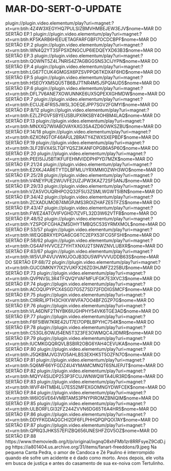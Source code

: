 # MAR-DO-SERT-O-UPDATE

<item>
<title>[COLOR silver][B] MAR DO SERTÃO 1º TEMPORADA [/COLOR][/B][COLOR yellow]  FULL HD  [B][/COLOR][/B]</title>
<link>plugin://plugin.video.elementum/play?uri=magnet:?xt=urn:btih:4Z4W3XEGYHQ7PULSIZBMVHMBEJEW3EJV$nome=MAR DO SERTÃO EP.1</link>
<link>plugin://plugin.video.elementum/play?uri=magnet:?xt=urn:btih:KF5KARB6HEEUETAGFARFGBFI7OCDCBPF$nome=MAR DO SERTÃO EP.2</link>
<link>plugin://plugin.video.elementum/play?uri=magnet:?xt=urn:btih:WN4Q2YT3SFPSXDNGCUP6IEDQEYXD63B3$nome=MAR DO SERTÃO EP.3</link>
<link>plugin://plugin.video.elementum/play?uri=magnet:?xt=urn:btih:QOWNT5Z4L7NRIS4Z7AGBGGSNS3CIJYPN$nome=MAR DO SERTÃO EP.4</link>
<link>plugin://plugin.video.elementum/play?uri=magnet:?xt=urn:btih:LG67TCUK4GMGSX6PZSVPPQ6TKDX4F6HD$nome=MAR DO SERTÃO EP.5</link>
<link>plugin://plugin.video.elementum/play?uri=magnet:?xt=urn:btih:HSEOYXM5QU5TB6BJ7TNR4M5J5PQIAUD5$nome=MAR DO SERTÃO EP.6</link>
<link>plugin://plugin.video.elementum/play?uri=magnet:?xt=urn:btih:DFL7V6ANE7XOWUNNKE6UX5QPEXXGHMDW$nome=MAR DO SERTÃO EP.7</link>
<link>plugin://plugin.video.elementum/play?uri=magnet:?xt=urn:btih:ECUJE4FRS5JWSL3OEQEJPP7SGV2FGMYI$nome=MAR DO SERTÃO EP.8/12</link>
<link>plugin://plugin.video.elementum/play?uri=magnet:?xt=urn:btih:EZLZPGVFSBYEUSBUPXRKSBY4OHBM4LAQ$nome=MAR DO SERTÃO EP.13</link>
<link>plugin://plugin.video.elementum/play?uri=magnet:?xt=urn:btih:MNXXQ7WIIABOVAYAXG3SA4ZD6OWKSZBU$nome=MAR DO SERTÃO EP.14/18</link>
<link>plugin://plugin.video.elementum/play?uri=magnet:?xt=urn:btih:6ZXONGTOF46APJL2BRATY4ZWXSXEPBDF$nome=MAR DO SERTÃO EP.19</link>
<link>plugin://plugin.video.elementum/play?uri=magnet:?xt=urn:btih:3LF2BVX4SLTQFYQSZ3KANFOPGB6A5P6O$nome=MAR DO SERTÃO EP.20</link>
<link>plugin://plugin.video.elementum/play?uri=magnet:?xt=urn:btih:PEEI5IJJ5BTIKFUFEHMVIDDPHPYD7MZK$nome=MAR DO SERTÃO EP.21/24</link>
<link>plugin://plugin.video.elementum/play?uri=magnet:?xt=urn:btih:E2XKJ4AR6TYTDLBFMLUYRXMMIOZWH3WO$nome=MAR DO SERTÃO EP.25/28</link>
<link>plugin://plugin.video.elementum/play?uri=magnet:?xt=urn:btih:V4NEYPUE2WUVFE2UZJPW3KAZ72SF5ANJ$nome=MAR DO SERTÃO EP.29/33</link>
<link>plugin://plugin.video.elementum/play?uri=magnet:?xt=urn:btih:VZA5VOUQRHPO2Q32F5U3ZSMLWGWT5IBN$nome=MAR DO SERTÃO EP.34/42</link>
<link>plugin://plugin.video.elementum/play?uri=magnet:?xt=urn:btih:ZCXADUMOB74MGPJMS3ROIZHAFZE5TFZS$nome=MAR DO SERTÃO EP.43/47</link>
<link>plugin://plugin.video.elementum/play?uri=magnet:?xt=urn:btih:FWEZ4ATOVIFVGHD7IZVFL32D3W62VTFB$nome=MAR DO SERTÃO EP.48/52</link>
<link>plugin://plugin.video.elementum/play?uri=magnet:?xt=urn:btih:YZSPOFCGHAZMSDHYTMBQ5C53SYRMXMOL$nome=MAR DO SERTÃO EP.53/57</link>
<link>plugin://plugin.video.elementum/play?uri=magnet:?xt=urn:btih:WEQGBRXYEPGA6CG6TC2EPX53FCG5FSHI$nome=MAR DO SERTÃO EP.58/62</link>
<link>plugin://plugin.video.elementum/play?uri=magnet:?xt=urn:btih:OS4AFHVVCEZ7YHTXNXU2TSNWZNVLUBXR$nome=MAR DO SERTÃO EP.63/67</link>
<link>plugin://plugin.video.elementum/play?uri=magnet:?xt=urn:btih:W5VUP4VUVWKUOOJB3DU5WPVVVUDDB63S$nome=MAR DO SERTÃO EP.68/72</link>
<link>plugin://plugin.video.elementum/play?uri=magnet:?xt=urn:btih:GUCGMKNY7IX2VUKFX26ZD3HJMFZ225BU$nome=MAR DO SERTÃO EP.73</link>
<link>plugin://plugin.video.elementum/play?uri=magnet:?xt=urn:btih:QVPNVSL3R4TFQVQYVAFMFUFGK7E3XVC3$nome=MAR DO SERTÃO EP.74</link>
<link>plugin://plugin.video.elementum/play?uri=magnet:?xt=urn:btih:ACOQUPYPCX4SGD7G5Z7SD72FDDIGSMCF$nome=MAR DO SERTÃO EP.75</link>
<link>plugin://plugin.video.elementum/play?uri=magnet:?xt=urn:btih:CIIRIRLIPTH3CHXVWVFA7OO4BFZGZP7G$nome=MAR DO SERTÃO EP.76</link>
<link>plugin://plugin.video.elementum/play?uri=magnet:?xt=urn:btih:VLA6DNF2TNYBK6IUGHPHY54VK6TGE3AD$nome=MAR DO SERTÃO EP.77</link>
<link>plugin://plugin.video.elementum/play?uri=magnet:?xt=urn:btih:F6F5IBW7KRE42UT7EI7OPBLBPYHC754K$nome=MAR DO SERTÃO EP.78</link>
<link>plugin://plugin.video.elementum/play?uri=magnet:?xt=urn:btih:C53GL6OWJ54EN5T3Z3FE3OWMQC4JIDMR$nome=MAR DO SERTÃO EP.79</link>
<link>plugin://plugin.video.elementum/play?uri=magnet:?xt=urn:btih:IUCMKGQQRQVLBSBIR2OBG6YAH4CEVUKA$nome=MAR DO SERTÃO EP.80</link>
<link>plugin://plugin.video.elementum/play?uri=magnet:?xt=urn:btih:J5QKBMJVG3VO5AHLBS3EXHK5T5OZFN7O$nome=MAR DO SERTÃO EP.81</link>
<link>plugin://plugin.video.elementum/play?uri=magnet:?xt=urn:btih:5Q6MF66YFGDZ4U4YMAMCMNQT6SNJEPJT$nome=MAR DO SERTÃO EP.82</link>
<link>plugin://plugin.video.elementum/play?uri=magnet:?xt=urn:btih:MQYV4SIJDP253P3FCUJWNWQWTA4UR3RD$nome=MAR DO SERTÃO EP.83</link>
<link>plugin://plugin.video.elementum/play?uri=magnet:?xt=urn:btih:WVF4HTMB4LU7ES52MFEXGOMNGYDWFCEK$nome=MAR DO SERTÃO EP.84</link>
<link>plugin://plugin.video.elementum/play?uri=magnet:?xt=urn:btih:W6IOSVE64VMBTAMS3PNYPIROMZBNIQIM$nome=MAR DO SERTÃO EP.85</link>
<link>plugin://plugin.video.elementum/play?uri=magnet:?xt=urn:btih:ULBORFLGI32FZ244ZVVN6DG65T6A4HR5$nome=MAR DO SERTÃO EP.86</link>
<link>plugin://plugin.video.elementum/play?uri=magnet:?xt=urn:btih:DDYFKGDAQGCHI2DF6FLPHHQPQPQOI7AY$nome=MAR DO SERTÃO EP.87</link>
<link>plugin://plugin.video.elementum/play?uri=magnet:?xt=urn:btih:QPRQ3JHKS57EFIZBQ656UNESHFZGV5OZ$nome=MAR DO SERTÃO EP.88</link>
<thumbnail>https://www.themoviedb.org/t/p/original/ixgnqO8xhFMb1zr8RRFsyeZ9CdD.jpg</thumbnail>
<fanart>https://ia801404.us.archive.org/31/items/fanart-freeddons/9.jpeg</fanart>
<info>Na pequena Canta Pedra, o amor de Candoca e Zé Paulino é interrompido quando ele sofre um acidente e é dado como morto. Anos depois, ele volta em busca de justiça e antes do casamento de sua ex-noiva com Tertulinho.</info>
</item>
